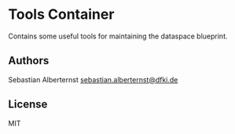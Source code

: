 # Tools Container

Contains some useful tools for maintaining the dataspace blueprint.

## Authors

Sebastian Alberternst <sebastian.alberternst@dfki.de>

## License

MIT